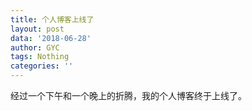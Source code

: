 ```yaml
---
title: 个人博客上线了
layout: post
data: '2018-06-28'
author: GYC
tags: Nothing
categories: ''
---
```

经过一个下午和一个晚上的折腾，我的个人博客终于上线了。